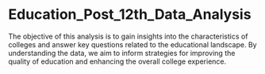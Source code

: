 # Education_Post_12th_Data_Analysis
The objective of this analysis is to gain insights into the characteristics of colleges and answer key questions related to the educational landscape. By understanding the data, we aim to inform strategies for improving the quality of education and enhancing the overall college experience. 
